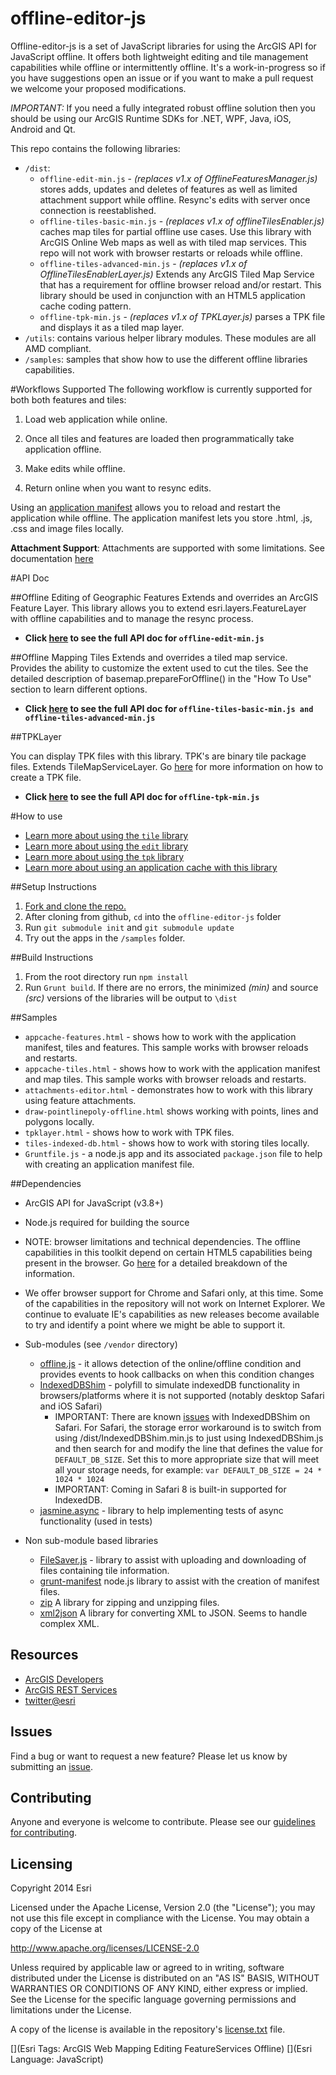 offline-editor-js
=================

Offline-editor-js is a set of JavaScript libraries for using the ArcGIS API for JavaScript offline. It offers both lightweight editing and tile management capabilities while offline or intermittently offline. It's a work-in-progress so if you have suggestions open an issue or if you want to make a pull request we welcome your proposed modifications. 

*IMPORTANT:* If you need a fully integrated robust offline solution then you should be using our ArcGIS Runtime SDKs for .NET, WPF, Java, iOS, Android and Qt.

This repo contains the following libraries:

- `/dist`: 
   * `offline-edit-min.js` - _(replaces v1.x of OfflineFeaturesManager.js)_ stores adds, updates and deletes of features as well as limited attachment support while offline. Resync's edits with server once connection is reestablished.
   * `offline-tiles-basic-min.js` - _(replaces v1.x of offlineTilesEnabler.js)_ caches map tiles for partial offline use cases. Use this library with ArcGIS Online Web maps as well as with tiled map services. This repo will not work with browser restarts or reloads while offline. 
   * `offline-tiles-advanced-min.js` - _(replaces v1.x of OfflineTilesEnablerLayer.js)_ Extends any ArcGIS Tiled Map Service that has a requirement for offline browser reload and/or restart. This library should be used in conjunction with an HTML5 application cache coding pattern.
   * `offline-tpk-min.js` - _(replaces v1.x of TPKLayer.js)_ parses a TPK file and displays it as a tiled map layer.
- `/utils`: contains various helper library modules. These modules are all AMD compliant.
- `/samples`: samples that show how to use the different offline libraries capabilities.

#Workflows Supported
The following workflow is currently supported for both both features and tiles:

1) Load web application while online.
 
2) Once all tiles and features are loaded then programmatically take application offline. 

3) Make edits while offline.

4) Return online when you want to resync edits.

Using an [application manifest](https://developer.mozilla.org/en-US/docs/HTML/Using_the_application_cache) allows you to reload and restart the application while offline. The application manifest lets you store .html, .js, .css and image files locally.

__Attachment Support__: Attachments are supported with some limitations. See documentation [here](./doc/attachments.md)


#API Doc

##Offline Editing of Geographic Features
Extends and overrides an ArcGIS Feature Layer. This library allows you to extend esri.layers.FeatureLayer with offline capabilities and to manage the resync process.

* __Click [here](doc/offlinefeaturesmanager.md) to see the full API doc for `offline-edit-min.js`__

 
##Offline Mapping Tiles
Extends and overrides a tiled map service. Provides the ability to customize the extent used to cut the tiles. See the detailed description of basemap.prepareForOffline() in the "How To Use" section to learn different options.

* __Click [here](doc/offlinetilesenabler.md) to see the full API doc for `offline-tiles-basic-min.js and offline-tiles-advanced-min.js`__ 

##TPKLayer

You can display TPK files with this library. TPK's are binary tile package files. Extends TileMapServiceLayer. Go [here](http://resources.arcgis.com/en/help/main/10.1/index.html#//00170000017w000000) for more information on how to create a TPK file.

* __Click [here](doc/tpklayer.md) to see the full API doc for `offline-tpk-min.js`__ 

#How to use

* [Learn more about using the `tile` library](doc/howtousetiles.md)
* [Learn more about using the `edit` library](doc/howtouseeditlibrary.md)
* [Learn more about using the `tpk` library](doc/howtousetpklibrary.md)
* [Learn more about using an application cache with this library](doc/howtouseappcache.md)


##Setup Instructions

1. [Fork and clone the repo.](https://help.github.com/articles/fork-a-repo)
2. After cloning from github, `cd` into the `offline-editor-js` folder
3. Run `git submodule init` and `git submodule update`
4. Try out the apps in the `/samples` folder.

##Build Instructions

1. From the root directory run `npm install`
2. Run `Grunt build`. If there are no errors, the minimized _(min)_ and source _(src)_ versions of the libraries will be output to `\dist`


##Samples

* `appcache-features.html` - shows how to work with the application manifest, tiles and features. This sample works with browser reloads and restarts.
* `appcache-tiles.html` - shows how to work with the application manifest and map tiles. This sample works with browser reloads and restarts.
* `attachments-editor.html` - demonstrates how to work with this library using feature attachments.
* `draw-pointlinepoly-offline.html` shows working with points, lines and polygons locally.
* `tpklayer.html` - shows how to work with TPK files.
* `tiles-indexed-db.html` - shows how to work with storing tiles locally.
* `Gruntfile.js` - a node.js app and its associated `package.json` file to help with creating an application manifest file.


##Dependencies

* ArcGIS API for JavaScript (v3.8+)
* Node.js required for building the source
* NOTE: browser limitations and technical dependencies. The offline capabilities in this toolkit depend on certain HTML5 capabilities being present in the browser. Go [here](doc/dependencies.md) for a detailed breakdown of the information.
* We offer browser support for Chrome and Safari only, at this time. Some of the capabilities in the repository will not work on Internet Explorer. We continue to evaluate IE's capabilities as new releases become available to try and identify a point where we might be able to support it.  	

* Sub-modules (see `/vendor` directory)

   * [offline.js](https://github.com/hubspot/offline) - it allows detection of the online/offline condition and provides events to hook callbacks on when this condition changes
   * [IndexedDBShim](https://github.com/axemclion/IndexedDBShim) - polyfill to simulate indexedDB functionality in browsers/platforms where it is not supported (notably desktop Safari and iOS Safari)
   		- IMPORTANT: There are known [issues](https://github.com/axemclion/IndexedDBShim/issues/115) with IndexedDBShim on Safari. For Safari, the storage error workaround is to switch from using /dist/IndexedDBShim.min.js to just using IndexedDBShim.js and then search for and modify the line that defines the value for `DEFAULT_DB_SIZE`. Set this to more appropriate size that will meet all your storage needs, for example: ```var DEFAULT_DB_SIZE = 24 * 1024 * 1024```
   		- IMPORTANT: Coming in Safari 8 is built-in supported for IndexedDB. 
   * [jasmine.async](https://github.com/derickbailey/jasmine.async.git) - library to help implementing tests of async functionality (used in tests)

* Non sub-module based libraries
	* [FileSaver.js](https://github.com/Esri/offline-editor-js/blob/master/lib/tiles/README.md) - library to assist with uploading and downloading of files containing tile information.
	* [grunt-manifest](https://github.com/gunta/grunt-manifest) node.js library to assist with the creation of manifest files.
	* [zip](http://gildas-lormeau.github.io/zip.js/) A library for zipping and unzipping files. 
	* [xml2json](https://code.google.com/p/x2js/) A library for converting XML to JSON. Seems to handle complex XML. 

## Resources

* [ArcGIS Developers](http://developers.arcgis.com)
* [ArcGIS REST Services](http://resources.arcgis.com/en/help/arcgis-rest-api/)
* [twitter@esri](http://twitter.com/esri)

## Issues

Find a bug or want to request a new feature?  Please let us know by submitting an [issue](https://github.com/Esri/offline-editor-js/issues?state=open).

## Contributing

Anyone and everyone is welcome to contribute. Please see our [guidelines for contributing](https://github.com/esri/contributing).


## Licensing
Copyright 2014 Esri

Licensed under the Apache License, Version 2.0 (the "License");
you may not use this file except in compliance with the License.
You may obtain a copy of the License at

   http://www.apache.org/licenses/LICENSE-2.0

Unless required by applicable law or agreed to in writing, software
distributed under the License is distributed on an "AS IS" BASIS,
WITHOUT WARRANTIES OR CONDITIONS OF ANY KIND, either express or implied.
See the License for the specific language governing permissions and
limitations under the License.

A copy of the license is available in the repository's [license.txt]( license.txt) file.

[](Esri Tags: ArcGIS Web Mapping Editing FeatureServices Offline)
[](Esri Language: JavaScript)


